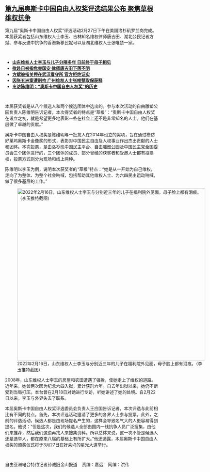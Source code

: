 <!--1646078219000-->
[第九届奥斯卡中国自由人权奖评选结果公布 聚焦草根维权抗争](https://www.rfa.org/mandarin/yataibaodao/renquanfazhi/sc2-02282022102514.html)
------

<p>第九届“奥斯卡中国自由人权奖”评选活动2月27日下午在美国洛杉矶罗兰岗完成。本届获奖者包括山东维权人士李玉、吉林知名维权律师唐吉田、湖北公民记者方斌、参与反送中抗争的香港新移民妮可以及湖北维权人士张唯楚一家。</p><p><br/></p><ul><li><a href="https://www.rfa.org/mandarin/yataibaodao/renquanfazhi/sc2-02182022092828.html"><strong>山东维权人士李玉与儿子分隔多年 日前终于母子相见</strong></a></li><li><a href="https://www.rfa.org/mandarin/yataibaodao/renquanfazhi/gf1-12212021104311.html"><strong>欲赴日被指危害国安 律师唐吉田下落不明</strong></a></li><li><strong><a href="https://www.rfa.org/mandarin/yataibaodao/renquanfazhi/wy-02082022121047.html">方斌被指关押在武汉看守所 官方拒绝证实</a></strong></li><li><strong><a href="https://www.rfa.org/mandarin/Xinwen/2-11112019092157.html">因张五洲案遭刑拘 广州维权人士张唯楚取保获释</a></strong></li><li><strong><a href="https://www.rfa.org/mandarin/yataibaodao/gangtai/sc-04272021104121.html">专访陈维明：“奥斯卡中国自由人权奖”的历史</a></strong></li></ul><p><br/></p><p>本届获奖者是从八个候选人和两个候选团体中选出的。参与本次活动的自由雕塑公园负责人陈维明告诉记者，本次得奖者的特点是“草根”：“奥斯卡中国自由人权奖在设立之初，就是希望更多地表彰一些在社会上还不是非常知名的人士。他们在基层做了卓越的贡献。”</p><p>奥斯卡中国自由人权奖是陈维明与一批友人在2014<span>年设立的奖项，旨在通过模仿好莱坞奥斯卡金像奖的形式，表彰对中国民主自由及人权事业作出杰出贡献的人士和团体。本次投票，是由洛杉矶中国民主平台、自由雕塑公园及中国民主党全国委员会三个团体进行的，三个团体的成员、部分曾经的获奖者和受邀人士都有投票权，投票方式则分为现场和线上两种。</span></p><p>陈维明以李玉为例，说明本次获奖者的“草根”特点：“她是从一开始为自己维权，走向了为整体、为整个社会呐喊，包括帮助其他维权人士、为六四民主运动呐喊，做了很多基层的工作。”</p><p><figure class="image-richtext image-inline captioned" style="width:620px;"><img alt="2022年2月16日，山东维权人士李玉与分别近三年的儿子在福利院外见面，母子脸上都有泪痕。（李玉推特截图）" height="568" src="https://www.rfa.org/mandarin/yataibaodao/renquanfazhi/sc2-02282022102514.html/sc0228.jpg/@@images/10c12fbd-1ae0-458d-883b-11f03cda01e7.jpeg" title="sc0228.jpg" width="620"/><figcaption class="image-caption">2022年2月16日，山东维权人士李玉与分别近三年的儿子在福利院外见面，母子脸上都有泪痕。（李玉推特截图）</figcaption><small></small></figure></p><p>2008<span>年，山东维权人士李玉的房屋和农田遭遇了强拆，使她走上了维权的道路。近年来，她曾两次因为纪念六四入狱，累计获刑六年。自去年出狱以来，她仍不断受到当局打压。本台曾在</span>2<span>月</span>18<span>日对她进行专访，听她讲述了她的处境。自</span>2<span>月</span>22<span>日以来，李玉与外界失去了联系。</span></p><p>本届奥斯卡中国自由人权奖评选委员会负责人王应国告诉记者，本次评选与此前相比有不同的特点。首先，本次评选活动邀请了更多的各界人士参与投票。此外，之前的评选活动，候选人都是由现场提名产生的，这样会导致名气大的人更容易得到提名。他说：“但是这次，我们的候选人全部由国内一线抗争人员广泛搜集，由他们来推荐，然后我们这边再找人来搜集资料。所以总体来说，这一次不管是候选人还是选举人，都在原来八届的基础上有所扩大。”他还透露，本届奥斯卡中国自由人权奖的颁奖仪式将于3<span>月</span>27<span>日在好莱坞的星光大道举行。</span></p><p><br/></p><p>自由亚洲电台特约记者孙诚旧金山报道    责编：嘉远    网编：洪伟</p>
